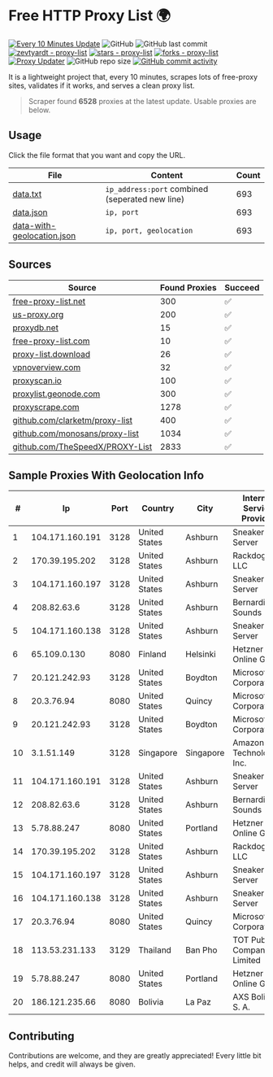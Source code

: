 
# Free HTTP Proxy List 🌍

[![Every 10 Minutes Update](https://github.com/mertguvencli/http-proxy-list/actions/workflows/main.yml/badge.svg?branch=main)](https://github.com/mertguvencli/http-proxy-list/actions/workflows/main.yml)
![GitHub](https://img.shields.io/github/license/mertguvencli/http-proxy-list)
![GitHub last commit](https://img.shields.io/github/last-commit/mertguvencli/http-proxy-list)
[![zevtyardt - proxy-list](https://img.shields.io/static/v1?label=zevtyardt&message=proxy-list&color=blue&logo=github)](https://github.com/zevtyardt/proxy-list "Go to GitHub repo")
[![stars - proxy-list](https://img.shields.io/github/stars/zevtyardt/proxy-list?style=social)](https://github.com/zevtyardt/proxy-list)
[![forks - proxy-list](https://img.shields.io/github/forks/zevtyardt/proxy-list?style=social)](https://github.com/zevtyardt/proxy-list)
[![Proxy Updater](https://github.com/zevtyardt/proxy-list/workflows/Proxy%20Updater/badge.svg)](https://github.com/zevtyardt/proxy-list/actions?query=workflow:"Proxy+Updater")
![GitHub repo size](https://img.shields.io/github/repo-size/zevtyardt/proxy-list)
[![GitHub commit activity](https://img.shields.io/github/commit-activity/m/zevtyardt/proxy-list?logo=commits)](https://github.com/zevtyardt/proxy-list/commits/main)

It is a lightweight project that, every 10 minutes, scrapes lots of free-proxy sites, validates if it works, and serves a clean proxy list.

> Scraper found **6528** proxies at the latest update. Usable proxies are below.

## Usage

Click the file format that you want and copy the URL.

|File|Content|Count|
|----|-------|-----|
|[data.txt](https://raw.githubusercontent.com/mertguvencli/http-proxy-list/main/proxy-list/data.txt)|`ip_address:port` combined (seperated new line)|693|
|[data.json](https://raw.githubusercontent.com/mertguvencli/http-proxy-list/main/proxy-list/data.json)|`ip, port`|693|
|[data-with-geolocation.json](https://raw.githubusercontent.com/mertguvencli/http-proxy-list/main/proxy-list/data-with-geolocation.json)|`ip, port, geolocation`|693|

## Sources

|Source|Found Proxies|Succeed|
|------|-------------|-------|
|[free-proxy-list.net](https://free-proxy-list.net)|300|✅|
|[us-proxy.org](https://www.us-proxy.org)|200|✅|
|[proxydb.net](http://proxydb.net)|15|✅|
|[free-proxy-list.com](https://free-proxy-list.com/?page=&port=&type%5B%5D=http&type%5B%5D=https&up_time=0&search=Search)|10|✅|
|[proxy-list.download](https://www.proxy-list.download/HTTP)|26|✅|
|[vpnoverview.com](https://vpnoverview.com/privacy/anonymous-browsing/free-proxy-servers)|32|✅|
|[proxyscan.io](https://www.proxyscan.io)|100|✅|
|[proxylist.geonode.com](https://proxylist.geonode.com/api/proxy-list?limit=300&page=1&sort_by=lastChecked&sort_type=desc&protocols=http,https)|300|✅|
|[proxyscrape.com](https://api.proxyscrape.com/v2/?request=displayproxies&protocol=http&timeout=10000&country=all&ssl=all&anonymity=all)|1278|✅|
|[github.com/clarketm/proxy-list](https://raw.githubusercontent.com/clarketm/proxy-list/master/proxy-list-raw.txt)|400|✅|
|[github.com/monosans/proxy-list](https://raw.githubusercontent.com/monosans/proxy-list/main/proxies/http.txt)|1034|✅|
|[github.com/TheSpeedX/PROXY-List](https://raw.githubusercontent.com/TheSpeedX/PROXY-List/master/http.txt)|2833|✅|


## Sample Proxies With Geolocation Info

|#|Ip|Port|Country|City|Internet Service Provider|
|-|--|----|-------|----|-------------------------|
|1|104.171.160.191|3128|United States|Ashburn|Sneaker Server|
|2|170.39.195.202|3128|United States|Ashburn|Rackdog, LLC|
|3|104.171.160.197|3128|United States|Ashburn|Sneaker Server|
|4|208.82.63.6|3128|United States|Ashburn|Bernardi Sounds|
|5|104.171.160.138|3128|United States|Ashburn|Sneaker Server|
|6|65.109.0.130|8080|Finland|Helsinki|Hetzner Online GmbH|
|7|20.121.242.93|3128|United States|Boydton|Microsoft Corporation|
|8|20.3.76.94|8080|United States|Quincy|Microsoft Corporation|
|9|20.121.242.93|3128|United States|Boydton|Microsoft Corporation|
|10|3.1.51.149|3128|Singapore|Singapore|Amazon Technologies Inc.|
|11|104.171.160.191|3128|United States|Ashburn|Sneaker Server|
|12|208.82.63.6|3128|United States|Ashburn|Bernardi Sounds|
|13|5.78.88.247|8080|United States|Portland|Hetzner Online GmbH|
|14|170.39.195.202|3128|United States|Ashburn|Rackdog, LLC|
|15|104.171.160.197|3128|United States|Ashburn|Sneaker Server|
|16|104.171.160.138|3128|United States|Ashburn|Sneaker Server|
|17|20.3.76.94|8080|United States|Quincy|Microsoft Corporation|
|18|113.53.231.133|3129|Thailand|Ban Pho|TOT Public Company Limited|
|19|5.78.88.247|8080|United States|Portland|Hetzner Online GmbH|
|20|186.121.235.66|8080|Bolivia|La Paz|AXS Bolivia S. A.|



## Contributing

Contributions are welcome, and they are greatly appreciated! Every
little bit helps, and credit will always be given.

